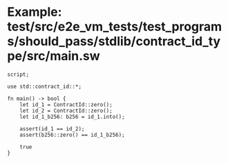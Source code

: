 # Example: test/src/e2e_vm_tests/test_programs/should_pass/stdlib/contract_id_type/src/main.sw

```sway
script;

use std::contract_id::*;

fn main() -> bool {
    let id_1 = ContractId::zero();
    let id_2 = ContractId::zero();
    let id_1_b256: b256 = id_1.into();
    
    assert(id_1 == id_2);
    assert(b256::zero() == id_1_b256);

    true
}

```

